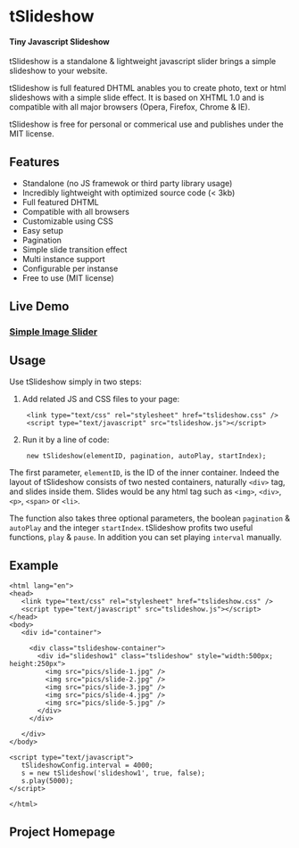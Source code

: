 tSlideshow
==========
#### Tiny Javascript Slideshow ####

tSlideshow is a standalone & lightweight javascript slider brings a simple slideshow to your website.

tSlideshow is full featured DHTML anables you to create photo, text or html slideshows with a simple slide effect. It is based on XHTML 1.0 and is compatible with all major browsers (Opera, Firefox, Chrome & IE).

tSlideshow is free for personal or commerical use and publishes under the MIT license.

Features
--------
* Standalone (no JS framewok or third party library usage)
* Incredibly lightweight with optimized source code (< 3kb)
* Full featured DHTML
* Compatible with all browsers
* Customizable using CSS
* Easy setup
* Pagination
* Simple slide transition effect
* Multi instance support
* Configurable per instanse
* Free to use (MIT license)

Live Demo
---------
### <a href="http://khahani.com/demo/tslideshow" target="_blank">Simple Image Slider</a> ###

Usage
-----
Use tSlideshow simply in two steps:

1. Add related JS and CSS files to your page:

        <link type="text/css" rel="stylesheet" href="tslideshow.css" />
        <script type="text/javascript" src="tslideshow.js"></script>

2. Run it by a line of code:

        new tSlideshow(elementID, pagination, autoPlay, startIndex);

The first parameter, `elementID`, is the ID of the inner container. Indeed the layout of tSlideshow consists of two nested containers, naturally `<div>` tag, and slides inside them. Slides would be any html tag such as `<img>`, `<div>`, `<p>`, `<span>` or `<li>`.

The function also takes three optional parameters, the boolean `pagination` & `autoPlay` and the integer `startIndex`. tSlideshow profits two useful functions, `play` & `pause`. In addition you can set playing `interval` manually.

Example
-------
    <html lang="en">
    <head>
       <link type="text/css" rel="stylesheet" href="tslideshow.css" />
       <script type="text/javascript" src="tslideshow.js"></script>
    </head>
    <body>
       <div id="container">
      
         <div class="tslideshow-container">
           <div id="slideshow1" class="tslideshow" style="width:500px; height:250px">
             <img src="pics/slide-1.jpg" />
             <img src="pics/slide-2.jpg" />
             <img src="pics/slide-3.jpg" />
             <img src="pics/slide-4.jpg" />
             <img src="pics/slide-5.jpg" />
           </div>
         </div>
      
       </div>
    </body>
      
    <script type="text/javascript">
       tSlideshowConfig.interval = 4000;
       s = new tSlideshow('slideshow1', true, false);
       s.play(5000);
    </script>
  
    </html>

Project Homepage
----------------
<a href="http://khahani.com/tslideshow" target="_blank"></a>
